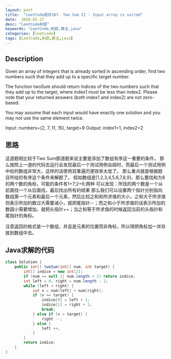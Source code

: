 ```yaml
---
layout: post
title:  "LeetCode题目167. Two Sum II - Input array is sorted"
date:  2018-02-27
desc: "LeetCode刷题"
keywords: "LeetCode,刷题,算法,java"
categories: [leetcode]
tags: [LeetCode,刷题,算法,java]
---
```


## Description

Given an array of integers that is already sorted in ascending order, find two numbers such that they add up to a specific target number.

The function twoSum should return indices of the two numbers such that they add up to the target, where index1 must be less than index2. Please note that your returned answers (both index1 and index2) are not zero-based.

You may assume that each input would have exactly one solution and you may not use the same element twice.

Input: numbers={2, 7, 11, 15}, target=9
Output: index1=1, index2=2

## 思路

这道题相比较于Two Sum那道题来说主要是添加了数组有序这一重要的条件。
那么按照上一道的代码去运行会发现最后一个测试用例会超时，而最后一个测试用例中给的数组非常大，这样的话使用双重遍历便效率太低了。
那么重点就是根据题目所给的有序这个条件来解题了。
假如数组是[1,2,3,4,5,6,7,8,9]，那么要找和为8的两个数的角标，可能的条件有1+7;2+6;两种
可以发现：所找的两个数是一个从前面找一个从后面找，最后找出所有的结果
那么我们可以设置两个指针分别指向数组第一个元素和最后一个元素，然后比较之和和所求值的大小，之和大于所求值则表示所加的数过大需要减小，就把尾指针--；而之和小于所求值的话表示所加的数国小需要增加，就把头指针++；当之和等于所求值的时候返回当前的头指针和尾指针的角标。

注意返回的格式是一个数组，并且是元素的位置而非角标，所以得把角标加一并存放到数组中去。

## Java求解的代码

```java
class Solution {
    public int[] twoSum(int[] num, int target) {
        int[] indice = new int[2];
        if (num == null || num.length < 2) return indice;
        int left = 0, right = num.length - 1;
        while (left < right) {
            int v = num[left] + num[right];
            if (v == target) {
                indice[0] = left + 1;
                indice[1] = right + 1;
                break;
            } else if (v > target) {
                right --;
            } else {
                left ++;
            }
        }
        return indice;
    }
}
``` 